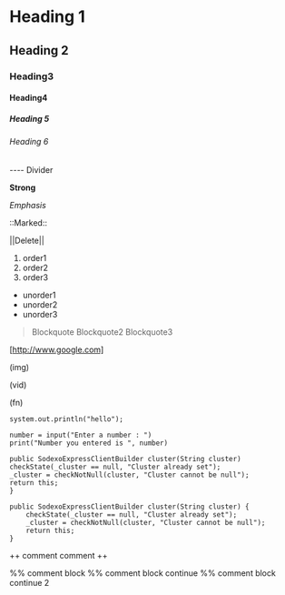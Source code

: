 # Heading 1
## Heading 2
### Heading3
#### Heading4
##### Heading 5
###### Heading 6


---- Divider

**Strong**

_Emphasis_

::Marked::

||Delete||

1. order1
2. order2
3. order3

- unorder1
- unorder2
- unorder3

> Blockquote
> Blockquote2
> Blockquote3

[http://www.google.com]

(img)

(vid)

(fn)

`system.out.println("hello");`


    number = input("Enter a number : ")
    print("Number you entered is ", number)


```
public SodexoExpressClientBuilder cluster(String cluster)
checkState(_cluster == null, "Cluster already set");
_cluster = checkNotNull(cluster, "Cluster cannot be null");
return this;
}
```

    public SodexoExpressClientBuilder cluster(String cluster) {
        checkState(_cluster == null, "Cluster already set");
        _cluster = checkNotNull(cluster, "Cluster cannot be null");
        return this;
    }


<!-- this is a comment --> 





++ comment comment ++

%% comment block
%% comment block continue
%% comment block continue 2
